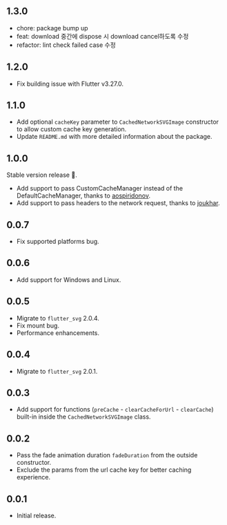## 1.3.0

- chore: package bump up
- feat: download 중간에 dispose 시 download cancel하도록 수정
- refactor: lint check failed case 수정

## 1.2.0

- Fix building issue with Flutter v3.27.0.

## 1.1.0

- Add optional `cacheKey` parameter to `CachedNetworkSVGImage` constructor to allow custom cache key generation.
- Update `README.md` with more detailed information about the package.

## 1.0.0

Stable version release 🎉.

- Add support to pass CustomCacheManager instead of the DefaultCacheManager, thanks to [aospiridonov](https://github.com/aospiridonov).
- Add support to pass headers to the network request, thanks to [joukhar](https://github.com/joukhar).

## 0.0.7

- Fix supported platforms bug.

## 0.0.6

- Add support for Windows and Linux.

## 0.0.5

- Migrate to `flutter_svg` 2.0.4.
- Fix mount bug.
- Performance enhancements.

## 0.0.4

- Migrate to `flutter_svg` 2.0.1.

## 0.0.3

- Add support for functions (`preCache` - `clearCacheForUrl` - `clearCache`) built-in inside the `CachedNetworkSVGImage` class.

## 0.0.2

- Pass the fade animation duration `fadeDuration` from the outside constructor.
- Exclude the params from the url cache key for better caching experience.

## 0.0.1

- Initial release.
